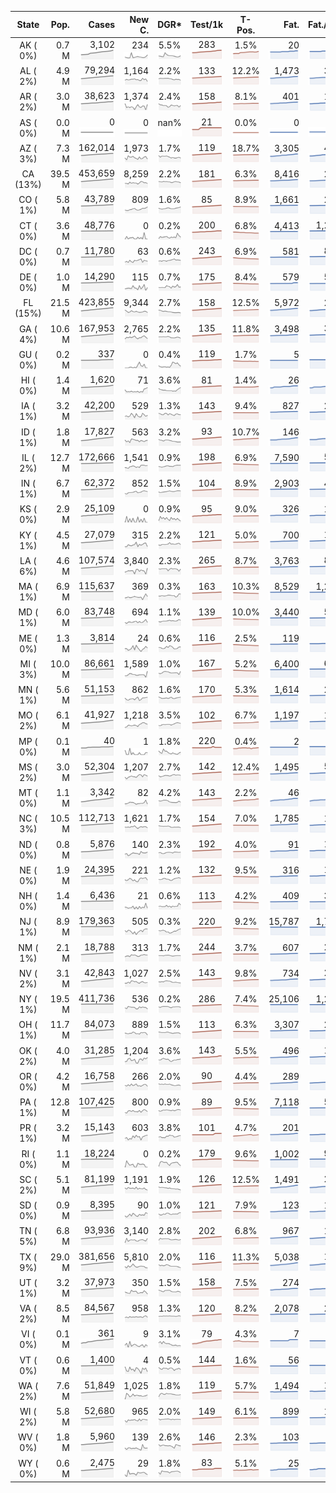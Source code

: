 
<!-- Building Table Time:  2020-07-27T16:47:15.459688 -->


| State | Pop. | Cases | New C. | DGR* | Test/1k | T-Pos. | Fat. | Fat./1M  | CFR* |  GF* | GF-14day | Dbl.Days | CDD |  
| :---: | ---: | ---: | ---: | :---: | :---: | :---: | ---: | ---:  | :---: |  :---: | :---: | :---: | ---: |  
| AK ( 0%)  | 0.7 M  | 3,102 <br><img src="/assets/images/covid/sparklines/AK_img_positive_20200727_1595882835.png"> | 234 <br><img src="/assets/images/covid/sparklines/AK_img_positiveIncrease_20200727_1595882835.png"> | 5.5% <br><img src="/assets/images/covid/sparklines/AK_img_dgr_4_20200727_1595882835.png"> | 283 <br><img src="/assets/images/covid/sparklines/AK_img_total_test_per_1k_20200727_1595882835.png"> | 1.5% <br><img src="/assets/images/covid/sparklines/AK_img_test_positivity_20200727_1595882835.png"> | 20 <br><img src="/assets/images/covid/sparklines/AK_img_death_20200727_1595882836.png"> | 27 <br><img src="/assets/images/covid/sparklines/AK_img_death_20200727_1595882836.png">  | 0.7% <br><img src="/assets/images/covid/sparklines/AK_img_cfr_4_20200727_1595882836.png"> |  1.6 <br><img src="/assets/images/covid/sparklines/AK_img_gfac_4_20200727_1595882836.png"> | 21.4 <br><img src="/assets/images/covid/sparklines/AK_img_gfac_14sum_20200727_1595882836.png"> | 13 <br><img src="/assets/images/covid/sparklines/AK_img_doubling_days_20200727_1595882836.png"> | 0   |  
| AL ( 2%)  | 4.9 M  | 79,294 <br><img src="/assets/images/covid/sparklines/AL_img_positive_20200727_1595882836.png"> | 1,164 <br><img src="/assets/images/covid/sparklines/AL_img_positiveIncrease_20200727_1595882837.png"> | 2.2% <br><img src="/assets/images/covid/sparklines/AL_img_dgr_4_20200727_1595882837.png"> | 133 <br><img src="/assets/images/covid/sparklines/AL_img_total_test_per_1k_20200727_1595882837.png"> | 12.2% <br><img src="/assets/images/covid/sparklines/AL_img_test_positivity_20200727_1595882837.png"> | 1,473 <br><img src="/assets/images/covid/sparklines/AL_img_death_20200727_1595882837.png"> | 300 <br><img src="/assets/images/covid/sparklines/AL_img_death_20200727_1595882837.png">  | 1.9% <br><img src="/assets/images/covid/sparklines/AL_img_cfr_4_20200727_1595882838.png"> |  0.9 <br><img src="/assets/images/covid/sparklines/AL_img_gfac_4_20200727_1595882837.png"> | 14.4 <br><img src="/assets/images/covid/sparklines/AL_img_gfac_14sum_20200727_1595882837.png"> | 31 <br><img src="/assets/images/covid/sparklines/AL_img_doubling_days_20200727_1595882837.png"> | 1   |  
| AR ( 2%)  | 3.0 M  | 38,623 <br><img src="/assets/images/covid/sparklines/AR_img_positive_20200727_1595882838.png"> | 1,374 <br><img src="/assets/images/covid/sparklines/AR_img_positiveIncrease_20200727_1595882838.png"> | 2.4% <br><img src="/assets/images/covid/sparklines/AR_img_dgr_4_20200727_1595882838.png"> | 158 <br><img src="/assets/images/covid/sparklines/AR_img_total_test_per_1k_20200727_1595882838.png"> | 8.1% <br><img src="/assets/images/covid/sparklines/AR_img_test_positivity_20200727_1595882838.png"> | 401 <br><img src="/assets/images/covid/sparklines/AR_img_death_20200727_1595882839.png"> | 133 <br><img src="/assets/images/covid/sparklines/AR_img_death_20200727_1595882839.png">  | 1.1% <br><img src="/assets/images/covid/sparklines/AR_img_cfr_4_20200727_1595882839.png"> |  0.7 <br><img src="/assets/images/covid/sparklines/AR_img_gfac_4_20200727_1595882839.png"> | 11.7 <br><img src="/assets/images/covid/sparklines/AR_img_gfac_14sum_20200727_1595882839.png"> | 29 <br><img src="/assets/images/covid/sparklines/AR_img_doubling_days_20200727_1595882839.png"> | 0   |  
| AS ( 0%)  | 0.0 M  | 0 <br><img src="/assets/images/covid/sparklines/AS_img_positive_20200727_1595882839.png"> | 0 <br><img src="/assets/images/covid/sparklines/AS_img_positiveIncrease_20200727_1595882840.png"> | nan% <br><img src="/assets/images/covid/sparklines/AS_img_dgr_4_20200727_1595882840.png"> | 21 <br><img src="/assets/images/covid/sparklines/AS_img_total_test_per_1k_20200727_1595882840.png"> | 0.0% <br><img src="/assets/images/covid/sparklines/AS_img_test_positivity_20200727_1595882840.png"> | 0 <br><img src="/assets/images/covid/sparklines/AS_img_death_20200727_1595882840.png"> | 0 <br><img src="/assets/images/covid/sparklines/AS_img_death_20200727_1595882840.png">  | 0.0% <br><img src="/assets/images/covid/sparklines/AS_img_cfr_4_20200727_1595882841.png"> |  nan <br><img src="/assets/images/covid/sparklines/AS_img_gfac_4_20200727_1595882840.png"> | nan <br><img src="/assets/images/covid/sparklines/AS_img_gfac_14sum_20200727_1595882840.png"> | nan <br><img src="/assets/images/covid/sparklines/AS_img_doubling_days_20200727_1595882841.png"> | 118   |  
| AZ ( 3%)  | 7.3 M  | 162,014 <br><img src="/assets/images/covid/sparklines/AZ_img_positive_20200727_1595882841.png"> | 1,973 <br><img src="/assets/images/covid/sparklines/AZ_img_positiveIncrease_20200727_1595882841.png"> | 1.7% <br><img src="/assets/images/covid/sparklines/AZ_img_dgr_4_20200727_1595882841.png"> | 119 <br><img src="/assets/images/covid/sparklines/AZ_img_total_test_per_1k_20200727_1595882841.png"> | 18.7% <br><img src="/assets/images/covid/sparklines/AZ_img_test_positivity_20200727_1595882841.png"> | 3,305 <br><img src="/assets/images/covid/sparklines/AZ_img_death_20200727_1595882842.png"> | 454 <br><img src="/assets/images/covid/sparklines/AZ_img_death_20200727_1595882842.png">  | 2.0% <br><img src="/assets/images/covid/sparklines/AZ_img_cfr_4_20200727_1595882842.png"> |  0.9 <br><img src="/assets/images/covid/sparklines/AZ_img_gfac_4_20200727_1595882842.png"> | 15.9 <br><img src="/assets/images/covid/sparklines/AZ_img_gfac_14sum_20200727_1595882842.png"> | 40 <br><img src="/assets/images/covid/sparklines/AZ_img_doubling_days_20200727_1595882842.png"> | 1   |  
| CA (13%)  | 39.5 M  | 453,659 <br><img src="/assets/images/covid/sparklines/CA_img_positive_20200727_1595882842.png"> | 8,259 <br><img src="/assets/images/covid/sparklines/CA_img_positiveIncrease_20200727_1595882842.png"> | 2.2% <br><img src="/assets/images/covid/sparklines/CA_img_dgr_4_20200727_1595882843.png"> | 181 <br><img src="/assets/images/covid/sparklines/CA_img_total_test_per_1k_20200727_1595882843.png"> | 6.3% <br><img src="/assets/images/covid/sparklines/CA_img_test_positivity_20200727_1595882843.png"> | 8,416 <br><img src="/assets/images/covid/sparklines/CA_img_death_20200727_1595882843.png"> | 213 <br><img src="/assets/images/covid/sparklines/CA_img_death_20200727_1595882843.png">  | 1.9% <br><img src="/assets/images/covid/sparklines/CA_img_cfr_4_20200727_1595882844.png"> |  0.9 <br><img src="/assets/images/covid/sparklines/CA_img_gfac_4_20200727_1595882843.png"> | 14.5 <br><img src="/assets/images/covid/sparklines/CA_img_gfac_14sum_20200727_1595882843.png"> | 31 <br><img src="/assets/images/covid/sparklines/CA_img_doubling_days_20200727_1595882843.png"> | 1   |  
| CO ( 1%)  | 5.8 M  | 43,789 <br><img src="/assets/images/covid/sparklines/CO_img_positive_20200727_1595882844.png"> | 809 <br><img src="/assets/images/covid/sparklines/CO_img_positiveIncrease_20200727_1595882844.png"> | 1.6% <br><img src="/assets/images/covid/sparklines/CO_img_dgr_4_20200727_1595882844.png"> | 85 <br><img src="/assets/images/covid/sparklines/CO_img_total_test_per_1k_20200727_1595882844.png"> | 8.9% <br><img src="/assets/images/covid/sparklines/CO_img_test_positivity_20200727_1595882844.png"> | 1,661 <br><img src="/assets/images/covid/sparklines/CO_img_death_20200727_1595882844.png"> | 288 <br><img src="/assets/images/covid/sparklines/CO_img_death_20200727_1595882844.png">  | 3.9% <br><img src="/assets/images/covid/sparklines/CO_img_cfr_4_20200727_1595882845.png"> |  1.1 <br><img src="/assets/images/covid/sparklines/CO_img_gfac_4_20200727_1595882844.png"> | 14.8 <br><img src="/assets/images/covid/sparklines/CO_img_gfac_14sum_20200727_1595882845.png"> | 43 <br><img src="/assets/images/covid/sparklines/CO_img_doubling_days_20200727_1595882845.png"> | 0   |  
| CT ( 0%)  | 3.6 M  | 48,776 <br><img src="/assets/images/covid/sparklines/CT_img_positive_20200727_1595882845.png"> | 0 <br><img src="/assets/images/covid/sparklines/CT_img_positiveIncrease_20200727_1595882845.png"> | 0.2% <br><img src="/assets/images/covid/sparklines/CT_img_dgr_4_20200727_1595882846.png"> | 200 <br><img src="/assets/images/covid/sparklines/CT_img_total_test_per_1k_20200727_1595882846.png"> | 6.8% <br><img src="/assets/images/covid/sparklines/CT_img_test_positivity_20200727_1595882846.png"> | 4,413 <br><img src="/assets/images/covid/sparklines/CT_img_death_20200727_1595882846.png"> | 1,238 <br><img src="/assets/images/covid/sparklines/CT_img_death_20200727_1595882846.png">  | 9.1% <br><img src="/assets/images/covid/sparklines/CT_img_cfr_4_20200727_1595882847.png"> |  15.6 <br><img src="/assets/images/covid/sparklines/CT_img_gfac_4_20200727_1595882846.png"> | 72.0 <br><img src="/assets/images/covid/sparklines/CT_img_gfac_14sum_20200727_1595882846.png"> | 366 <br><img src="/assets/images/covid/sparklines/CT_img_doubling_days_20200727_1595882846.png"> | 2   |  
| DC ( 0%)  | 0.7 M  | 11,780 <br><img src="/assets/images/covid/sparklines/DC_img_positive_20200727_1595882847.png"> | 63 <br><img src="/assets/images/covid/sparklines/DC_img_positiveIncrease_20200727_1595882847.png"> | 0.6% <br><img src="/assets/images/covid/sparklines/DC_img_dgr_4_20200727_1595882847.png"> | 243 <br><img src="/assets/images/covid/sparklines/DC_img_total_test_per_1k_20200727_1595882847.png"> | 6.9% <br><img src="/assets/images/covid/sparklines/DC_img_test_positivity_20200727_1595882847.png"> | 581 <br><img src="/assets/images/covid/sparklines/DC_img_death_20200727_1595882847.png"> | 823 <br><img src="/assets/images/covid/sparklines/DC_img_death_20200727_1595882847.png">  | 5.0% <br><img src="/assets/images/covid/sparklines/DC_img_cfr_4_20200727_1595882848.png"> |  1.0 <br><img src="/assets/images/covid/sparklines/DC_img_gfac_4_20200727_1595882847.png"> | 15.7 <br><img src="/assets/images/covid/sparklines/DC_img_gfac_14sum_20200727_1595882848.png"> | 119 <br><img src="/assets/images/covid/sparklines/DC_img_doubling_days_20200727_1595882848.png"> | 2   |  
| DE ( 0%)  | 1.0 M  | 14,290 <br><img src="/assets/images/covid/sparklines/DE_img_positive_20200727_1595882848.png"> | 115 <br><img src="/assets/images/covid/sparklines/DE_img_positiveIncrease_20200727_1595882848.png"> | 0.7% <br><img src="/assets/images/covid/sparklines/DE_img_dgr_4_20200727_1595882848.png"> | 175 <br><img src="/assets/images/covid/sparklines/DE_img_total_test_per_1k_20200727_1595882848.png"> | 8.4% <br><img src="/assets/images/covid/sparklines/DE_img_test_positivity_20200727_1595882848.png"> | 579 <br><img src="/assets/images/covid/sparklines/DE_img_death_20200727_1595882849.png"> | 595 <br><img src="/assets/images/covid/sparklines/DE_img_death_20200727_1595882849.png">  | 4.0% <br><img src="/assets/images/covid/sparklines/DE_img_cfr_4_20200727_1595882849.png"> |  -1.2 <br><img src="/assets/images/covid/sparklines/DE_img_gfac_4_20200727_1595882849.png"> | 13.7 <br><img src="/assets/images/covid/sparklines/DE_img_gfac_14sum_20200727_1595882849.png"> | 94 <br><img src="/assets/images/covid/sparklines/DE_img_doubling_days_20200727_1595882849.png"> | 0   |  
| FL (15%)  | 21.5 M  | 423,855 <br><img src="/assets/images/covid/sparklines/FL_img_positive_20200727_1595882849.png"> | 9,344 <br><img src="/assets/images/covid/sparklines/FL_img_positiveIncrease_20200727_1595882850.png"> | 2.7% <br><img src="/assets/images/covid/sparklines/FL_img_dgr_4_20200727_1595882850.png"> | 158 <br><img src="/assets/images/covid/sparklines/FL_img_total_test_per_1k_20200727_1595882850.png"> | 12.5% <br><img src="/assets/images/covid/sparklines/FL_img_test_positivity_20200727_1595882850.png"> | 5,972 <br><img src="/assets/images/covid/sparklines/FL_img_death_20200727_1595882850.png"> | 278 <br><img src="/assets/images/covid/sparklines/FL_img_death_20200727_1595882850.png">  | 1.4% <br><img src="/assets/images/covid/sparklines/FL_img_cfr_4_20200727_1595882851.png"> |  0.9 <br><img src="/assets/images/covid/sparklines/FL_img_gfac_4_20200727_1595882850.png"> | 14.2 <br><img src="/assets/images/covid/sparklines/FL_img_gfac_14sum_20200727_1595882850.png"> | 26 <br><img src="/assets/images/covid/sparklines/FL_img_doubling_days_20200727_1595882850.png"> | 2   |  
| GA ( 4%)  | 10.6 M  | 167,953 <br><img src="/assets/images/covid/sparklines/GA_img_positive_20200727_1595882851.png"> | 2,765 <br><img src="/assets/images/covid/sparklines/GA_img_positiveIncrease_20200727_1595882851.png"> | 2.2% <br><img src="/assets/images/covid/sparklines/GA_img_dgr_4_20200727_1595882851.png"> | 135 <br><img src="/assets/images/covid/sparklines/GA_img_total_test_per_1k_20200727_1595882851.png"> | 11.8% <br><img src="/assets/images/covid/sparklines/GA_img_test_positivity_20200727_1595882851.png"> | 3,498 <br><img src="/assets/images/covid/sparklines/GA_img_death_20200727_1595882851.png"> | 329 <br><img src="/assets/images/covid/sparklines/GA_img_death_20200727_1595882851.png">  | 2.1% <br><img src="/assets/images/covid/sparklines/GA_img_cfr_4_20200727_1595882852.png"> |  0.9 <br><img src="/assets/images/covid/sparklines/GA_img_gfac_4_20200727_1595882852.png"> | 14.6 <br><img src="/assets/images/covid/sparklines/GA_img_gfac_14sum_20200727_1595882852.png"> | 31 <br><img src="/assets/images/covid/sparklines/GA_img_doubling_days_20200727_1595882852.png"> | 2   |  
| GU ( 0%)  | 0.2 M  | 337 <br><img src="/assets/images/covid/sparklines/GU_img_positive_20200727_1595882853.png"> | 0 <br><img src="/assets/images/covid/sparklines/GU_img_positiveIncrease_20200727_1595882853.png"> | 0.4% <br><img src="/assets/images/covid/sparklines/GU_img_dgr_4_20200727_1595882853.png"> | 119 <br><img src="/assets/images/covid/sparklines/GU_img_total_test_per_1k_20200727_1595882853.png"> | 1.7% <br><img src="/assets/images/covid/sparklines/GU_img_test_positivity_20200727_1595882853.png"> | 5 <br><img src="/assets/images/covid/sparklines/GU_img_death_20200727_1595882853.png"> | 30 <br><img src="/assets/images/covid/sparklines/GU_img_death_20200727_1595882853.png">  | 1.5% <br><img src="/assets/images/covid/sparklines/GU_img_cfr_4_20200727_1595882854.png"> |  0.9 <br><img src="/assets/images/covid/sparklines/GU_img_gfac_4_20200727_1595882853.png"> | 10.5 <br><img src="/assets/images/covid/sparklines/GU_img_gfac_14sum_20200727_1595882853.png"> | 164 <br><img src="/assets/images/covid/sparklines/GU_img_doubling_days_20200727_1595882854.png"> | 5   |  
| HI ( 0%)  | 1.4 M  | 1,620 <br><img src="/assets/images/covid/sparklines/HI_img_positive_20200727_1595882854.png"> | 71 <br><img src="/assets/images/covid/sparklines/HI_img_positiveIncrease_20200727_1595882854.png"> | 3.6% <br><img src="/assets/images/covid/sparklines/HI_img_dgr_4_20200727_1595882854.png"> | 81 <br><img src="/assets/images/covid/sparklines/HI_img_total_test_per_1k_20200727_1595882854.png"> | 1.4% <br><img src="/assets/images/covid/sparklines/HI_img_test_positivity_20200727_1595882854.png"> | 26 <br><img src="/assets/images/covid/sparklines/HI_img_death_20200727_1595882855.png"> | 18 <br><img src="/assets/images/covid/sparklines/HI_img_death_20200727_1595882855.png">  | 1.7% <br><img src="/assets/images/covid/sparklines/HI_img_cfr_4_20200727_1595882855.png"> |  1.4 <br><img src="/assets/images/covid/sparklines/HI_img_gfac_4_20200727_1595882855.png"> | 16.7 <br><img src="/assets/images/covid/sparklines/HI_img_gfac_14sum_20200727_1595882855.png"> | 19 <br><img src="/assets/images/covid/sparklines/HI_img_doubling_days_20200727_1595882855.png"> | 0   |  
| IA ( 1%)  | 3.2 M  | 42,200 <br><img src="/assets/images/covid/sparklines/IA_img_positive_20200727_1595882855.png"> | 529 <br><img src="/assets/images/covid/sparklines/IA_img_positiveIncrease_20200727_1595882855.png"> | 1.3% <br><img src="/assets/images/covid/sparklines/IA_img_dgr_4_20200727_1595882856.png"> | 143 <br><img src="/assets/images/covid/sparklines/IA_img_total_test_per_1k_20200727_1595882856.png"> | 9.4% <br><img src="/assets/images/covid/sparklines/IA_img_test_positivity_20200727_1595882856.png"> | 827 <br><img src="/assets/images/covid/sparklines/IA_img_death_20200727_1595882856.png"> | 262 <br><img src="/assets/images/covid/sparklines/IA_img_death_20200727_1595882856.png">  | 2.0% <br><img src="/assets/images/covid/sparklines/IA_img_cfr_4_20200727_1595882857.png"> |  1.2 <br><img src="/assets/images/covid/sparklines/IA_img_gfac_4_20200727_1595882856.png"> | 17.7 <br><img src="/assets/images/covid/sparklines/IA_img_gfac_14sum_20200727_1595882856.png"> | 54 <br><img src="/assets/images/covid/sparklines/IA_img_doubling_days_20200727_1595882856.png"> | 0   |  
| ID ( 1%)  | 1.8 M  | 17,827 <br><img src="/assets/images/covid/sparklines/ID_img_positive_20200727_1595882857.png"> | 563 <br><img src="/assets/images/covid/sparklines/ID_img_positiveIncrease_20200727_1595882857.png"> | 3.2% <br><img src="/assets/images/covid/sparklines/ID_img_dgr_4_20200727_1595882857.png"> | 93 <br><img src="/assets/images/covid/sparklines/ID_img_total_test_per_1k_20200727_1595882857.png"> | 10.7% <br><img src="/assets/images/covid/sparklines/ID_img_test_positivity_20200727_1595882857.png"> | 146 <br><img src="/assets/images/covid/sparklines/ID_img_death_20200727_1595882857.png"> | 82 <br><img src="/assets/images/covid/sparklines/ID_img_death_20200727_1595882857.png">  | 0.8% <br><img src="/assets/images/covid/sparklines/ID_img_cfr_4_20200727_1595882858.png"> |  1.1 <br><img src="/assets/images/covid/sparklines/ID_img_gfac_4_20200727_1595882857.png"> | 14.9 <br><img src="/assets/images/covid/sparklines/ID_img_gfac_14sum_20200727_1595882858.png"> | 22 <br><img src="/assets/images/covid/sparklines/ID_img_doubling_days_20200727_1595882858.png"> | 0   |  
| IL ( 2%)  | 12.7 M  | 172,666 <br><img src="/assets/images/covid/sparklines/IL_img_positive_20200727_1595882858.png"> | 1,541 <br><img src="/assets/images/covid/sparklines/IL_img_positiveIncrease_20200727_1595882858.png"> | 0.9% <br><img src="/assets/images/covid/sparklines/IL_img_dgr_4_20200727_1595882858.png"> | 198 <br><img src="/assets/images/covid/sparklines/IL_img_total_test_per_1k_20200727_1595882858.png"> | 6.9% <br><img src="/assets/images/covid/sparklines/IL_img_test_positivity_20200727_1595882858.png"> | 7,590 <br><img src="/assets/images/covid/sparklines/IL_img_death_20200727_1595882859.png"> | 599 <br><img src="/assets/images/covid/sparklines/IL_img_death_20200727_1595882859.png">  | 4.4% <br><img src="/assets/images/covid/sparklines/IL_img_cfr_4_20200727_1595882859.png"> |  1.0 <br><img src="/assets/images/covid/sparklines/IL_img_gfac_4_20200727_1595882859.png"> | 14.8 <br><img src="/assets/images/covid/sparklines/IL_img_gfac_14sum_20200727_1595882859.png"> | 78 <br><img src="/assets/images/covid/sparklines/IL_img_doubling_days_20200727_1595882859.png"> | 0   |  
| IN ( 1%)  | 6.7 M  | 62,372 <br><img src="/assets/images/covid/sparklines/IN_img_positive_20200727_1595882859.png"> | 852 <br><img src="/assets/images/covid/sparklines/IN_img_positiveIncrease_20200727_1595882859.png"> | 1.5% <br><img src="/assets/images/covid/sparklines/IN_img_dgr_4_20200727_1595882860.png"> | 104 <br><img src="/assets/images/covid/sparklines/IN_img_total_test_per_1k_20200727_1595882860.png"> | 8.9% <br><img src="/assets/images/covid/sparklines/IN_img_test_positivity_20200727_1595882860.png"> | 2,903 <br><img src="/assets/images/covid/sparklines/IN_img_death_20200727_1595882860.png"> | 431 <br><img src="/assets/images/covid/sparklines/IN_img_death_20200727_1595882860.png">  | 4.7% <br><img src="/assets/images/covid/sparklines/IN_img_cfr_4_20200727_1595882861.png"> |  1.0 <br><img src="/assets/images/covid/sparklines/IN_img_gfac_4_20200727_1595882860.png"> | 14.7 <br><img src="/assets/images/covid/sparklines/IN_img_gfac_14sum_20200727_1595882860.png"> | 47 <br><img src="/assets/images/covid/sparklines/IN_img_doubling_days_20200727_1595882860.png"> | 2   |  
| KS ( 0%)  | 2.9 M  | 25,109 <br><img src="/assets/images/covid/sparklines/KS_img_positive_20200727_1595882861.png"> | 0 <br><img src="/assets/images/covid/sparklines/KS_img_positiveIncrease_20200727_1595882861.png"> | 0.9% <br><img src="/assets/images/covid/sparklines/KS_img_dgr_4_20200727_1595882861.png"> | 95 <br><img src="/assets/images/covid/sparklines/KS_img_total_test_per_1k_20200727_1595882861.png"> | 9.0% <br><img src="/assets/images/covid/sparklines/KS_img_test_positivity_20200727_1595882861.png"> | 326 <br><img src="/assets/images/covid/sparklines/KS_img_death_20200727_1595882862.png"> | 112 <br><img src="/assets/images/covid/sparklines/KS_img_death_20200727_1595882862.png">  | 1.3% <br><img src="/assets/images/covid/sparklines/KS_img_cfr_4_20200727_1595882862.png"> |  0.0 <br><img src="/assets/images/covid/sparklines/KS_img_gfac_4_20200727_1595882862.png"> | 0.0 <br><img src="/assets/images/covid/sparklines/KS_img_gfac_14sum_20200727_1595882862.png"> | 75 <br><img src="/assets/images/covid/sparklines/KS_img_doubling_days_20200727_1595882862.png"> | 2   |  
| KY ( 1%)  | 4.5 M  | 27,079 <br><img src="/assets/images/covid/sparklines/KY_img_positive_20200727_1595882862.png"> | 315 <br><img src="/assets/images/covid/sparklines/KY_img_positiveIncrease_20200727_1595882862.png"> | 2.2% <br><img src="/assets/images/covid/sparklines/KY_img_dgr_4_20200727_1595882863.png"> | 121 <br><img src="/assets/images/covid/sparklines/KY_img_total_test_per_1k_20200727_1595882863.png"> | 5.0% <br><img src="/assets/images/covid/sparklines/KY_img_test_positivity_20200727_1595882863.png"> | 700 <br><img src="/assets/images/covid/sparklines/KY_img_death_20200727_1595882863.png"> | 157 <br><img src="/assets/images/covid/sparklines/KY_img_death_20200727_1595882863.png">  | 2.6% <br><img src="/assets/images/covid/sparklines/KY_img_cfr_4_20200727_1595882864.png"> |  0.9 <br><img src="/assets/images/covid/sparklines/KY_img_gfac_4_20200727_1595882863.png"> | 16.5 <br><img src="/assets/images/covid/sparklines/KY_img_gfac_14sum_20200727_1595882863.png"> | 31 <br><img src="/assets/images/covid/sparklines/KY_img_doubling_days_20200727_1595882863.png"> | 1   |  
| LA ( 6%)  | 4.6 M  | 107,574 <br><img src="/assets/images/covid/sparklines/LA_img_positive_20200727_1595882864.png"> | 3,840 <br><img src="/assets/images/covid/sparklines/LA_img_positiveIncrease_20200727_1595882864.png"> | 2.3% <br><img src="/assets/images/covid/sparklines/LA_img_dgr_4_20200727_1595882864.png"> | 265 <br><img src="/assets/images/covid/sparklines/LA_img_total_test_per_1k_20200727_1595882864.png"> | 8.7% <br><img src="/assets/images/covid/sparklines/LA_img_test_positivity_20200727_1595882864.png"> | 3,763 <br><img src="/assets/images/covid/sparklines/LA_img_death_20200727_1595882864.png"> | 809 <br><img src="/assets/images/covid/sparklines/LA_img_death_20200727_1595882864.png">  | 3.6% <br><img src="/assets/images/covid/sparklines/LA_img_cfr_4_20200727_1595882865.png"> |  0.6 <br><img src="/assets/images/covid/sparklines/LA_img_gfac_4_20200727_1595882864.png"> | 12.3 <br><img src="/assets/images/covid/sparklines/LA_img_gfac_14sum_20200727_1595882865.png"> | 30 <br><img src="/assets/images/covid/sparklines/LA_img_doubling_days_20200727_1595882865.png"> | 0   |  
| MA ( 1%)  | 6.9 M  | 115,637 <br><img src="/assets/images/covid/sparklines/MA_img_positive_20200727_1595882865.png"> | 369 <br><img src="/assets/images/covid/sparklines/MA_img_positiveIncrease_20200727_1595882865.png"> | 0.3% <br><img src="/assets/images/covid/sparklines/MA_img_dgr_4_20200727_1595882865.png"> | 163 <br><img src="/assets/images/covid/sparklines/MA_img_total_test_per_1k_20200727_1595882865.png"> | 10.3% <br><img src="/assets/images/covid/sparklines/MA_img_test_positivity_20200727_1595882866.png"> | 8,529 <br><img src="/assets/images/covid/sparklines/MA_img_death_20200727_1595882866.png"> | 1,237 <br><img src="/assets/images/covid/sparklines/MA_img_death_20200727_1595882866.png">  | 7.4% <br><img src="/assets/images/covid/sparklines/MA_img_cfr_4_20200727_1595882866.png"> |  1.0 <br><img src="/assets/images/covid/sparklines/MA_img_gfac_4_20200727_1595882866.png"> | 13.9 <br><img src="/assets/images/covid/sparklines/MA_img_gfac_14sum_20200727_1595882866.png"> | 210 <br><img src="/assets/images/covid/sparklines/MA_img_doubling_days_20200727_1595882866.png"> | 1   |  
| MD ( 1%)  | 6.0 M  | 83,748 <br><img src="/assets/images/covid/sparklines/MD_img_positive_20200727_1595882866.png"> | 694 <br><img src="/assets/images/covid/sparklines/MD_img_positiveIncrease_20200727_1595882867.png"> | 1.1% <br><img src="/assets/images/covid/sparklines/MD_img_dgr_4_20200727_1595882867.png"> | 139 <br><img src="/assets/images/covid/sparklines/MD_img_total_test_per_1k_20200727_1595882867.png"> | 10.0% <br><img src="/assets/images/covid/sparklines/MD_img_test_positivity_20200727_1595882867.png"> | 3,440 <br><img src="/assets/images/covid/sparklines/MD_img_death_20200727_1595882867.png"> | 569 <br><img src="/assets/images/covid/sparklines/MD_img_death_20200727_1595882867.png">  | 4.2% <br><img src="/assets/images/covid/sparklines/MD_img_cfr_4_20200727_1595882868.png"> |  1.0 <br><img src="/assets/images/covid/sparklines/MD_img_gfac_4_20200727_1595882867.png"> | 15.2 <br><img src="/assets/images/covid/sparklines/MD_img_gfac_14sum_20200727_1595882867.png"> | 65 <br><img src="/assets/images/covid/sparklines/MD_img_doubling_days_20200727_1595882867.png"> | 1   |  
| ME ( 0%)  | 1.3 M  | 3,814 <br><img src="/assets/images/covid/sparklines/ME_img_positive_20200727_1595882868.png"> | 24 <br><img src="/assets/images/covid/sparklines/ME_img_positiveIncrease_20200727_1595882868.png"> | 0.6% <br><img src="/assets/images/covid/sparklines/ME_img_dgr_4_20200727_1595882868.png"> | 116 <br><img src="/assets/images/covid/sparklines/ME_img_total_test_per_1k_20200727_1595882868.png"> | 2.5% <br><img src="/assets/images/covid/sparklines/ME_img_test_positivity_20200727_1595882868.png"> | 119 <br><img src="/assets/images/covid/sparklines/ME_img_death_20200727_1595882868.png"> | 89 <br><img src="/assets/images/covid/sparklines/ME_img_death_20200727_1595882868.png">  | 3.1% <br><img src="/assets/images/covid/sparklines/ME_img_cfr_4_20200727_1595882869.png"> |  1.1 <br><img src="/assets/images/covid/sparklines/ME_img_gfac_4_20200727_1595882869.png"> | 16.7 <br><img src="/assets/images/covid/sparklines/ME_img_gfac_14sum_20200727_1595882869.png"> | 112 <br><img src="/assets/images/covid/sparklines/ME_img_doubling_days_20200727_1595882869.png"> | 1   |  
| MI ( 3%)  | 10.0 M  | 86,661 <br><img src="/assets/images/covid/sparklines/MI_img_positive_20200727_1595882869.png"> | 1,589 <br><img src="/assets/images/covid/sparklines/MI_img_positiveIncrease_20200727_1595882869.png"> | 1.0% <br><img src="/assets/images/covid/sparklines/MI_img_dgr_4_20200727_1595882870.png"> | 167 <br><img src="/assets/images/covid/sparklines/MI_img_total_test_per_1k_20200727_1595882870.png"> | 5.2% <br><img src="/assets/images/covid/sparklines/MI_img_test_positivity_20200727_1595882870.png"> | 6,400 <br><img src="/assets/images/covid/sparklines/MI_img_death_20200727_1595882870.png"> | 641 <br><img src="/assets/images/covid/sparklines/MI_img_death_20200727_1595882870.png">  | 7.5% <br><img src="/assets/images/covid/sparklines/MI_img_cfr_4_20200727_1595882871.png"> |  0.6 <br><img src="/assets/images/covid/sparklines/MI_img_gfac_4_20200727_1595882870.png"> | 13.9 <br><img src="/assets/images/covid/sparklines/MI_img_gfac_14sum_20200727_1595882870.png"> | 67 <br><img src="/assets/images/covid/sparklines/MI_img_doubling_days_20200727_1595882870.png"> | 0   |  
| MN ( 1%)  | 5.6 M  | 51,153 <br><img src="/assets/images/covid/sparklines/MN_img_positive_20200727_1595882871.png"> | 862 <br><img src="/assets/images/covid/sparklines/MN_img_positiveIncrease_20200727_1595882871.png"> | 1.6% <br><img src="/assets/images/covid/sparklines/MN_img_dgr_4_20200727_1595882871.png"> | 170 <br><img src="/assets/images/covid/sparklines/MN_img_total_test_per_1k_20200727_1595882871.png"> | 5.3% <br><img src="/assets/images/covid/sparklines/MN_img_test_positivity_20200727_1595882871.png"> | 1,614 <br><img src="/assets/images/covid/sparklines/MN_img_death_20200727_1595882871.png"> | 286 <br><img src="/assets/images/covid/sparklines/MN_img_death_20200727_1595882871.png">  | 3.2% <br><img src="/assets/images/covid/sparklines/MN_img_cfr_4_20200727_1595882872.png"> |  1.1 <br><img src="/assets/images/covid/sparklines/MN_img_gfac_4_20200727_1595882871.png"> | 15.0 <br><img src="/assets/images/covid/sparklines/MN_img_gfac_14sum_20200727_1595882872.png"> | 44 <br><img src="/assets/images/covid/sparklines/MN_img_doubling_days_20200727_1595882872.png"> | 0   |  
| MO ( 2%)  | 6.1 M  | 41,927 <br><img src="/assets/images/covid/sparklines/MO_img_positive_20200727_1595882872.png"> | 1,218 <br><img src="/assets/images/covid/sparklines/MO_img_positiveIncrease_20200727_1595882872.png"> | 3.5% <br><img src="/assets/images/covid/sparklines/MO_img_dgr_4_20200727_1595882872.png"> | 102 <br><img src="/assets/images/covid/sparklines/MO_img_total_test_per_1k_20200727_1595882872.png"> | 6.7% <br><img src="/assets/images/covid/sparklines/MO_img_test_positivity_20200727_1595882873.png"> | 1,197 <br><img src="/assets/images/covid/sparklines/MO_img_death_20200727_1595882873.png"> | 195 <br><img src="/assets/images/covid/sparklines/MO_img_death_20200727_1595882873.png">  | 3.0% <br><img src="/assets/images/covid/sparklines/MO_img_cfr_4_20200727_1595882874.png"> |  1.0 <br><img src="/assets/images/covid/sparklines/MO_img_gfac_4_20200727_1595882873.png"> | 15.9 <br><img src="/assets/images/covid/sparklines/MO_img_gfac_14sum_20200727_1595882873.png"> | 20 <br><img src="/assets/images/covid/sparklines/MO_img_doubling_days_20200727_1595882874.png"> | 2   |  
| MP ( 0%)  | 0.1 M  | 40 <br><img src="/assets/images/covid/sparklines/MP_img_positive_20200727_1595882874.png"> | 1 <br><img src="/assets/images/covid/sparklines/MP_img_positiveIncrease_20200727_1595882874.png"> | 1.8% <br><img src="/assets/images/covid/sparklines/MP_img_dgr_4_20200727_1595882874.png"> | 220 <br><img src="/assets/images/covid/sparklines/MP_img_total_test_per_1k_20200727_1595882874.png"> | 0.4% <br><img src="/assets/images/covid/sparklines/MP_img_test_positivity_20200727_1595882874.png"> | 2 <br><img src="/assets/images/covid/sparklines/MP_img_death_20200727_1595882875.png"> | 39 <br><img src="/assets/images/covid/sparklines/MP_img_death_20200727_1595882875.png">  | 5.1% <br><img src="/assets/images/covid/sparklines/MP_img_cfr_4_20200727_1595882875.png"> |  0.9 <br><img src="/assets/images/covid/sparklines/MP_img_gfac_4_20200727_1595882875.png"> | 0.9 <br><img src="/assets/images/covid/sparklines/MP_img_gfac_14sum_20200727_1595882875.png"> | 39 <br><img src="/assets/images/covid/sparklines/MP_img_doubling_days_20200727_1595882875.png"> | 118   |  
| MS ( 2%)  | 3.0 M  | 52,304 <br><img src="/assets/images/covid/sparklines/MS_img_positive_20200727_1595882875.png"> | 1,207 <br><img src="/assets/images/covid/sparklines/MS_img_positiveIncrease_20200727_1595882875.png"> | 2.7% <br><img src="/assets/images/covid/sparklines/MS_img_dgr_4_20200727_1595882876.png"> | 142 <br><img src="/assets/images/covid/sparklines/MS_img_total_test_per_1k_20200727_1595882876.png"> | 12.4% <br><img src="/assets/images/covid/sparklines/MS_img_test_positivity_20200727_1595882876.png"> | 1,495 <br><img src="/assets/images/covid/sparklines/MS_img_death_20200727_1595882876.png"> | 502 <br><img src="/assets/images/covid/sparklines/MS_img_death_20200727_1595882876.png">  | 2.9% <br><img src="/assets/images/covid/sparklines/MS_img_cfr_4_20200727_1595882877.png"> |  1.0 <br><img src="/assets/images/covid/sparklines/MS_img_gfac_4_20200727_1595882876.png"> | 15.6 <br><img src="/assets/images/covid/sparklines/MS_img_gfac_14sum_20200727_1595882876.png"> | 26 <br><img src="/assets/images/covid/sparklines/MS_img_doubling_days_20200727_1595882876.png"> | 2   |  
| MT ( 0%)  | 1.1 M  | 3,342 <br><img src="/assets/images/covid/sparklines/MT_img_positive_20200727_1595882877.png"> | 82 <br><img src="/assets/images/covid/sparklines/MT_img_positiveIncrease_20200727_1595882877.png"> | 4.2% <br><img src="/assets/images/covid/sparklines/MT_img_dgr_4_20200727_1595882877.png"> | 143 <br><img src="/assets/images/covid/sparklines/MT_img_total_test_per_1k_20200727_1595882877.png"> | 2.2% <br><img src="/assets/images/covid/sparklines/MT_img_test_positivity_20200727_1595882877.png"> | 46 <br><img src="/assets/images/covid/sparklines/MT_img_death_20200727_1595882877.png"> | 43 <br><img src="/assets/images/covid/sparklines/MT_img_death_20200727_1595882877.png">  | 1.4% <br><img src="/assets/images/covid/sparklines/MT_img_cfr_4_20200727_1595882878.png"> |  1.0 <br><img src="/assets/images/covid/sparklines/MT_img_gfac_4_20200727_1595882877.png"> | 15.0 <br><img src="/assets/images/covid/sparklines/MT_img_gfac_14sum_20200727_1595882878.png"> | 17 <br><img src="/assets/images/covid/sparklines/MT_img_doubling_days_20200727_1595882878.png"> | 1   |  
| NC ( 3%)  | 10.5 M  | 112,713 <br><img src="/assets/images/covid/sparklines/NC_img_positive_20200727_1595882878.png"> | 1,621 <br><img src="/assets/images/covid/sparklines/NC_img_positiveIncrease_20200727_1595882878.png"> | 1.7% <br><img src="/assets/images/covid/sparklines/NC_img_dgr_4_20200727_1595882878.png"> | 154 <br><img src="/assets/images/covid/sparklines/NC_img_total_test_per_1k_20200727_1595882878.png"> | 7.0% <br><img src="/assets/images/covid/sparklines/NC_img_test_positivity_20200727_1595882879.png"> | 1,785 <br><img src="/assets/images/covid/sparklines/NC_img_death_20200727_1595882879.png"> | 170 <br><img src="/assets/images/covid/sparklines/NC_img_death_20200727_1595882879.png">  | 1.6% <br><img src="/assets/images/covid/sparklines/NC_img_cfr_4_20200727_1595882879.png"> |  0.9 <br><img src="/assets/images/covid/sparklines/NC_img_gfac_4_20200727_1595882879.png"> | 14.2 <br><img src="/assets/images/covid/sparklines/NC_img_gfac_14sum_20200727_1595882879.png"> | 40 <br><img src="/assets/images/covid/sparklines/NC_img_doubling_days_20200727_1595882879.png"> | 2   |  
| ND ( 0%)  | 0.8 M  | 5,876 <br><img src="/assets/images/covid/sparklines/ND_img_positive_20200727_1595882879.png"> | 140 <br><img src="/assets/images/covid/sparklines/ND_img_positiveIncrease_20200727_1595882880.png"> | 2.3% <br><img src="/assets/images/covid/sparklines/ND_img_dgr_4_20200727_1595882880.png"> | 192 <br><img src="/assets/images/covid/sparklines/ND_img_total_test_per_1k_20200727_1595882880.png"> | 4.0% <br><img src="/assets/images/covid/sparklines/ND_img_test_positivity_20200727_1595882880.png"> | 91 <br><img src="/assets/images/covid/sparklines/ND_img_death_20200727_1595882880.png"> | 119 <br><img src="/assets/images/covid/sparklines/ND_img_death_20200727_1595882880.png">  | 1.6% <br><img src="/assets/images/covid/sparklines/ND_img_cfr_4_20200727_1595882881.png"> |  1.1 <br><img src="/assets/images/covid/sparklines/ND_img_gfac_4_20200727_1595882880.png"> | 15.2 <br><img src="/assets/images/covid/sparklines/ND_img_gfac_14sum_20200727_1595882880.png"> | 30 <br><img src="/assets/images/covid/sparklines/ND_img_doubling_days_20200727_1595882880.png"> | 0   |  
| NE ( 0%)  | 1.9 M  | 24,395 <br><img src="/assets/images/covid/sparklines/NE_img_positive_20200727_1595882881.png"> | 221 <br><img src="/assets/images/covid/sparklines/NE_img_positiveIncrease_20200727_1595882881.png"> | 1.2% <br><img src="/assets/images/covid/sparklines/NE_img_dgr_4_20200727_1595882881.png"> | 132 <br><img src="/assets/images/covid/sparklines/NE_img_total_test_per_1k_20200727_1595882881.png"> | 9.5% <br><img src="/assets/images/covid/sparklines/NE_img_test_positivity_20200727_1595882881.png"> | 316 <br><img src="/assets/images/covid/sparklines/NE_img_death_20200727_1595882881.png"> | 163 <br><img src="/assets/images/covid/sparklines/NE_img_death_20200727_1595882881.png">  | 1.3% <br><img src="/assets/images/covid/sparklines/NE_img_cfr_4_20200727_1595882882.png"> |  0.9 <br><img src="/assets/images/covid/sparklines/NE_img_gfac_4_20200727_1595882881.png"> | 15.7 <br><img src="/assets/images/covid/sparklines/NE_img_gfac_14sum_20200727_1595882882.png"> | 59 <br><img src="/assets/images/covid/sparklines/NE_img_doubling_days_20200727_1595882882.png"> | 1   |  
| NH ( 0%)  | 1.4 M  | 6,436 <br><img src="/assets/images/covid/sparklines/NH_img_positive_20200727_1595882882.png"> | 21 <br><img src="/assets/images/covid/sparklines/NH_img_positiveIncrease_20200727_1595882882.png"> | 0.6% <br><img src="/assets/images/covid/sparklines/NH_img_dgr_4_20200727_1595882882.png"> | 113 <br><img src="/assets/images/covid/sparklines/NH_img_total_test_per_1k_20200727_1595882882.png"> | 4.2% <br><img src="/assets/images/covid/sparklines/NH_img_test_positivity_20200727_1595882883.png"> | 409 <br><img src="/assets/images/covid/sparklines/NH_img_death_20200727_1595882883.png"> | 301 <br><img src="/assets/images/covid/sparklines/NH_img_death_20200727_1595882883.png">  | 6.4% <br><img src="/assets/images/covid/sparklines/NH_img_cfr_4_20200727_1595882883.png"> |  1.5 <br><img src="/assets/images/covid/sparklines/NH_img_gfac_4_20200727_1595882883.png"> | 15.6 <br><img src="/assets/images/covid/sparklines/NH_img_gfac_14sum_20200727_1595882883.png"> | 108 <br><img src="/assets/images/covid/sparklines/NH_img_doubling_days_20200727_1595882883.png"> | 1   |  
| NJ ( 1%)  | 8.9 M  | 179,363 <br><img src="/assets/images/covid/sparklines/NJ_img_positive_20200727_1595882884.png"> | 505 <br><img src="/assets/images/covid/sparklines/NJ_img_positiveIncrease_20200727_1595882884.png"> | 0.3% <br><img src="/assets/images/covid/sparklines/NJ_img_dgr_4_20200727_1595882884.png"> | 220 <br><img src="/assets/images/covid/sparklines/NJ_img_total_test_per_1k_20200727_1595882884.png"> | 9.2% <br><img src="/assets/images/covid/sparklines/NJ_img_test_positivity_20200727_1595882884.png"> | 15,787 <br><img src="/assets/images/covid/sparklines/NJ_img_death_20200727_1595882884.png"> | 1,777 <br><img src="/assets/images/covid/sparklines/NJ_img_death_20200727_1595882884.png">  | 8.8% <br><img src="/assets/images/covid/sparklines/NJ_img_cfr_4_20200727_1595882885.png"> |  1.0 <br><img src="/assets/images/covid/sparklines/NJ_img_gfac_4_20200727_1595882884.png"> | 11.2 <br><img src="/assets/images/covid/sparklines/NJ_img_gfac_14sum_20200727_1595882884.png"> | 276 <br><img src="/assets/images/covid/sparklines/NJ_img_doubling_days_20200727_1595882885.png"> | 1   |  
| NM ( 1%)  | 2.1 M  | 18,788 <br><img src="/assets/images/covid/sparklines/NM_img_positive_20200727_1595882885.png"> | 313 <br><img src="/assets/images/covid/sparklines/NM_img_positiveIncrease_20200727_1595882885.png"> | 1.7% <br><img src="/assets/images/covid/sparklines/NM_img_dgr_4_20200727_1595882885.png"> | 244 <br><img src="/assets/images/covid/sparklines/NM_img_total_test_per_1k_20200727_1595882885.png"> | 3.7% <br><img src="/assets/images/covid/sparklines/NM_img_test_positivity_20200727_1595882885.png"> | 607 <br><img src="/assets/images/covid/sparklines/NM_img_death_20200727_1595882886.png"> | 289 <br><img src="/assets/images/covid/sparklines/NM_img_death_20200727_1595882886.png">  | 3.3% <br><img src="/assets/images/covid/sparklines/NM_img_cfr_4_20200727_1595882886.png"> |  1.0 <br><img src="/assets/images/covid/sparklines/NM_img_gfac_4_20200727_1595882886.png"> | 14.4 <br><img src="/assets/images/covid/sparklines/NM_img_gfac_14sum_20200727_1595882886.png"> | 40 <br><img src="/assets/images/covid/sparklines/NM_img_doubling_days_20200727_1595882886.png"> | 0   |  
| NV ( 2%)  | 3.1 M  | 42,843 <br><img src="/assets/images/covid/sparklines/NV_img_positive_20200727_1595882886.png"> | 1,027 <br><img src="/assets/images/covid/sparklines/NV_img_positiveIncrease_20200727_1595882886.png"> | 2.5% <br><img src="/assets/images/covid/sparklines/NV_img_dgr_4_20200727_1595882887.png"> | 143 <br><img src="/assets/images/covid/sparklines/NV_img_total_test_per_1k_20200727_1595882887.png"> | 9.8% <br><img src="/assets/images/covid/sparklines/NV_img_test_positivity_20200727_1595882887.png"> | 734 <br><img src="/assets/images/covid/sparklines/NV_img_death_20200727_1595882887.png"> | 238 <br><img src="/assets/images/covid/sparklines/NV_img_death_20200727_1595882887.png">  | 1.7% <br><img src="/assets/images/covid/sparklines/NV_img_cfr_4_20200727_1595882888.png"> |  1.0 <br><img src="/assets/images/covid/sparklines/NV_img_gfac_4_20200727_1595882888.png"> | 14.7 <br><img src="/assets/images/covid/sparklines/NV_img_gfac_14sum_20200727_1595882888.png"> | 27 <br><img src="/assets/images/covid/sparklines/NV_img_doubling_days_20200727_1595882888.png"> | 0   |  
| NY ( 1%)  | 19.5 M  | 411,736 <br><img src="/assets/images/covid/sparklines/NY_img_positive_20200727_1595882888.png"> | 536 <br><img src="/assets/images/covid/sparklines/NY_img_positiveIncrease_20200727_1595882888.png"> | 0.2% <br><img src="/assets/images/covid/sparklines/NY_img_dgr_4_20200727_1595882889.png"> | 286 <br><img src="/assets/images/covid/sparklines/NY_img_total_test_per_1k_20200727_1595882889.png"> | 7.4% <br><img src="/assets/images/covid/sparklines/NY_img_test_positivity_20200727_1595882889.png"> | 25,106 <br><img src="/assets/images/covid/sparklines/NY_img_death_20200727_1595882889.png"> | 1,291 <br><img src="/assets/images/covid/sparklines/NY_img_death_20200727_1595882889.png">  | 6.1% <br><img src="/assets/images/covid/sparklines/NY_img_cfr_4_20200727_1595882890.png"> |  0.9 <br><img src="/assets/images/covid/sparklines/NY_img_gfac_4_20200727_1595882889.png"> | 14.4 <br><img src="/assets/images/covid/sparklines/NY_img_gfac_14sum_20200727_1595882889.png"> | 428 <br><img src="/assets/images/covid/sparklines/NY_img_doubling_days_20200727_1595882889.png"> | 3   |  
| OH ( 1%)  | 11.7 M  | 84,073 <br><img src="/assets/images/covid/sparklines/OH_img_positive_20200727_1595882890.png"> | 889 <br><img src="/assets/images/covid/sparklines/OH_img_positiveIncrease_20200727_1595882890.png"> | 1.5% <br><img src="/assets/images/covid/sparklines/OH_img_dgr_4_20200727_1595882890.png"> | 113 <br><img src="/assets/images/covid/sparklines/OH_img_total_test_per_1k_20200727_1595882890.png"> | 6.3% <br><img src="/assets/images/covid/sparklines/OH_img_test_positivity_20200727_1595882890.png"> | 3,307 <br><img src="/assets/images/covid/sparklines/OH_img_death_20200727_1595882890.png"> | 283 <br><img src="/assets/images/covid/sparklines/OH_img_death_20200727_1595882890.png">  | 4.0% <br><img src="/assets/images/covid/sparklines/OH_img_cfr_4_20200727_1595882891.png"> |  0.9 <br><img src="/assets/images/covid/sparklines/OH_img_gfac_4_20200727_1595882890.png"> | 14.2 <br><img src="/assets/images/covid/sparklines/OH_img_gfac_14sum_20200727_1595882891.png"> | 46 <br><img src="/assets/images/covid/sparklines/OH_img_doubling_days_20200727_1595882891.png"> | 2   |  
| OK ( 2%)  | 4.0 M  | 31,285 <br><img src="/assets/images/covid/sparklines/OK_img_positive_20200727_1595882891.png"> | 1,204 <br><img src="/assets/images/covid/sparklines/OK_img_positiveIncrease_20200727_1595882891.png"> | 3.6% <br><img src="/assets/images/covid/sparklines/OK_img_dgr_4_20200727_1595882891.png"> | 143 <br><img src="/assets/images/covid/sparklines/OK_img_total_test_per_1k_20200727_1595882892.png"> | 5.5% <br><img src="/assets/images/covid/sparklines/OK_img_test_positivity_20200727_1595882892.png"> | 496 <br><img src="/assets/images/covid/sparklines/OK_img_death_20200727_1595882892.png"> | 125 <br><img src="/assets/images/covid/sparklines/OK_img_death_20200727_1595882892.png">  | 1.6% <br><img src="/assets/images/covid/sparklines/OK_img_cfr_4_20200727_1595882893.png"> |  1.3 <br><img src="/assets/images/covid/sparklines/OK_img_gfac_4_20200727_1595882892.png"> | 18.6 <br><img src="/assets/images/covid/sparklines/OK_img_gfac_14sum_20200727_1595882892.png"> | 19 <br><img src="/assets/images/covid/sparklines/OK_img_doubling_days_20200727_1595882892.png"> | 0   |  
| OR ( 0%)  | 4.2 M  | 16,758 <br><img src="/assets/images/covid/sparklines/OR_img_positive_20200727_1595882893.png"> | 266 <br><img src="/assets/images/covid/sparklines/OR_img_positiveIncrease_20200727_1595882893.png"> | 2.0% <br><img src="/assets/images/covid/sparklines/OR_img_dgr_4_20200727_1595882893.png"> | 90 <br><img src="/assets/images/covid/sparklines/OR_img_total_test_per_1k_20200727_1595882893.png"> | 4.4% <br><img src="/assets/images/covid/sparklines/OR_img_test_positivity_20200727_1595882893.png"> | 289 <br><img src="/assets/images/covid/sparklines/OR_img_death_20200727_1595882893.png"> | 69 <br><img src="/assets/images/covid/sparklines/OR_img_death_20200727_1595882893.png">  | 1.7% <br><img src="/assets/images/covid/sparklines/OR_img_cfr_4_20200727_1595882894.png"> |  0.9 <br><img src="/assets/images/covid/sparklines/OR_img_gfac_4_20200727_1595882893.png"> | 14.6 <br><img src="/assets/images/covid/sparklines/OR_img_gfac_14sum_20200727_1595882894.png"> | 34 <br><img src="/assets/images/covid/sparklines/OR_img_doubling_days_20200727_1595882894.png"> | 2   |  
| PA ( 1%)  | 12.8 M  | 107,425 <br><img src="/assets/images/covid/sparklines/PA_img_positive_20200727_1595882894.png"> | 800 <br><img src="/assets/images/covid/sparklines/PA_img_positiveIncrease_20200727_1595882894.png"> | 0.9% <br><img src="/assets/images/covid/sparklines/PA_img_dgr_4_20200727_1595882894.png"> | 89 <br><img src="/assets/images/covid/sparklines/PA_img_total_test_per_1k_20200727_1595882894.png"> | 9.5% <br><img src="/assets/images/covid/sparklines/PA_img_test_positivity_20200727_1595882895.png"> | 7,118 <br><img src="/assets/images/covid/sparklines/PA_img_death_20200727_1595882895.png"> | 556 <br><img src="/assets/images/covid/sparklines/PA_img_death_20200727_1595882895.png">  | 6.7% <br><img src="/assets/images/covid/sparklines/PA_img_cfr_4_20200727_1595882895.png"> |  0.9 <br><img src="/assets/images/covid/sparklines/PA_img_gfac_4_20200727_1595882895.png"> | 15.0 <br><img src="/assets/images/covid/sparklines/PA_img_gfac_14sum_20200727_1595882895.png"> | 78 <br><img src="/assets/images/covid/sparklines/PA_img_doubling_days_20200727_1595882895.png"> | 2   |  
| PR ( 1%)  | 3.2 M  | 15,143 <br><img src="/assets/images/covid/sparklines/PR_img_positive_20200727_1595882896.png"> | 603 <br><img src="/assets/images/covid/sparklines/PR_img_positiveIncrease_20200727_1595882896.png"> | 3.8% <br><img src="/assets/images/covid/sparklines/PR_img_dgr_4_20200727_1595882896.png"> | 101 <br><img src="/assets/images/covid/sparklines/PR_img_total_test_per_1k_20200727_1595882896.png"> | 4.7% <br><img src="/assets/images/covid/sparklines/PR_img_test_positivity_20200727_1595882896.png"> | 201 <br><img src="/assets/images/covid/sparklines/PR_img_death_20200727_1595882896.png"> | 63 <br><img src="/assets/images/covid/sparklines/PR_img_death_20200727_1595882896.png">  | 1.4% <br><img src="/assets/images/covid/sparklines/PR_img_cfr_4_20200727_1595882897.png"> |  1.3 <br><img src="/assets/images/covid/sparklines/PR_img_gfac_4_20200727_1595882896.png"> | 19.9 <br><img src="/assets/images/covid/sparklines/PR_img_gfac_14sum_20200727_1595882896.png"> | 18 <br><img src="/assets/images/covid/sparklines/PR_img_doubling_days_20200727_1595882897.png"> | 0   |  
| RI ( 0%)  | 1.1 M  | 18,224 <br><img src="/assets/images/covid/sparklines/RI_img_positive_20200727_1595882897.png"> | 0 <br><img src="/assets/images/covid/sparklines/RI_img_positiveIncrease_20200727_1595882897.png"> | 0.2% <br><img src="/assets/images/covid/sparklines/RI_img_dgr_4_20200727_1595882897.png"> | 179 <br><img src="/assets/images/covid/sparklines/RI_img_total_test_per_1k_20200727_1595882897.png"> | 9.6% <br><img src="/assets/images/covid/sparklines/RI_img_test_positivity_20200727_1595882897.png"> | 1,002 <br><img src="/assets/images/covid/sparklines/RI_img_death_20200727_1595882898.png"> | 946 <br><img src="/assets/images/covid/sparklines/RI_img_death_20200727_1595882898.png">  | 5.5% <br><img src="/assets/images/covid/sparklines/RI_img_cfr_4_20200727_1595882898.png"> |  0.5 <br><img src="/assets/images/covid/sparklines/RI_img_gfac_4_20200727_1595882898.png"> | 10.1 <br><img src="/assets/images/covid/sparklines/RI_img_gfac_14sum_20200727_1595882898.png"> | 451 <br><img src="/assets/images/covid/sparklines/RI_img_doubling_days_20200727_1595882898.png"> | 3   |  
| SC ( 2%)  | 5.1 M  | 81,199 <br><img src="/assets/images/covid/sparklines/SC_img_positive_20200727_1595882898.png"> | 1,191 <br><img src="/assets/images/covid/sparklines/SC_img_positiveIncrease_20200727_1595882899.png"> | 1.9% <br><img src="/assets/images/covid/sparklines/SC_img_dgr_4_20200727_1595882899.png"> | 126 <br><img src="/assets/images/covid/sparklines/SC_img_total_test_per_1k_20200727_1595882899.png"> | 12.5% <br><img src="/assets/images/covid/sparklines/SC_img_test_positivity_20200727_1595882899.png"> | 1,491 <br><img src="/assets/images/covid/sparklines/SC_img_death_20200727_1595882899.png"> | 290 <br><img src="/assets/images/covid/sparklines/SC_img_death_20200727_1595882899.png">  | 1.8% <br><img src="/assets/images/covid/sparklines/SC_img_cfr_4_20200727_1595882900.png"> |  0.9 <br><img src="/assets/images/covid/sparklines/SC_img_gfac_4_20200727_1595882899.png"> | 14.2 <br><img src="/assets/images/covid/sparklines/SC_img_gfac_14sum_20200727_1595882899.png"> | 36 <br><img src="/assets/images/covid/sparklines/SC_img_doubling_days_20200727_1595882899.png"> | 2   |  
| SD ( 0%)  | 0.9 M  | 8,395 <br><img src="/assets/images/covid/sparklines/SD_img_positive_20200727_1595882900.png"> | 90 <br><img src="/assets/images/covid/sparklines/SD_img_positiveIncrease_20200727_1595882900.png"> | 1.0% <br><img src="/assets/images/covid/sparklines/SD_img_dgr_4_20200727_1595882900.png"> | 121 <br><img src="/assets/images/covid/sparklines/SD_img_total_test_per_1k_20200727_1595882900.png"> | 7.9% <br><img src="/assets/images/covid/sparklines/SD_img_test_positivity_20200727_1595882900.png"> | 123 <br><img src="/assets/images/covid/sparklines/SD_img_death_20200727_1595882900.png"> | 139 <br><img src="/assets/images/covid/sparklines/SD_img_death_20200727_1595882900.png">  | 1.5% <br><img src="/assets/images/covid/sparklines/SD_img_cfr_4_20200727_1595882901.png"> |  1.2 <br><img src="/assets/images/covid/sparklines/SD_img_gfac_4_20200727_1595882901.png"> | 16.3 <br><img src="/assets/images/covid/sparklines/SD_img_gfac_14sum_20200727_1595882901.png"> | 69 <br><img src="/assets/images/covid/sparklines/SD_img_doubling_days_20200727_1595882901.png"> | 1   |  
| TN ( 5%)  | 6.8 M  | 93,936 <br><img src="/assets/images/covid/sparklines/TN_img_positive_20200727_1595882901.png"> | 3,140 <br><img src="/assets/images/covid/sparklines/TN_img_positiveIncrease_20200727_1595882901.png"> | 2.8% <br><img src="/assets/images/covid/sparklines/TN_img_dgr_4_20200727_1595882901.png"> | 202 <br><img src="/assets/images/covid/sparklines/TN_img_total_test_per_1k_20200727_1595882902.png"> | 6.8% <br><img src="/assets/images/covid/sparklines/TN_img_test_positivity_20200727_1595882902.png"> | 967 <br><img src="/assets/images/covid/sparklines/TN_img_death_20200727_1595882902.png"> | 142 <br><img src="/assets/images/covid/sparklines/TN_img_death_20200727_1595882902.png">  | 1.0% <br><img src="/assets/images/covid/sparklines/TN_img_cfr_4_20200727_1595882903.png"> |  1.3 <br><img src="/assets/images/covid/sparklines/TN_img_gfac_4_20200727_1595882902.png"> | 16.5 <br><img src="/assets/images/covid/sparklines/TN_img_gfac_14sum_20200727_1595882902.png"> | 25 <br><img src="/assets/images/covid/sparklines/TN_img_doubling_days_20200727_1595882902.png"> | 0   |  
| TX ( 9%)  | 29.0 M  | 381,656 <br><img src="/assets/images/covid/sparklines/TX_img_positive_20200727_1595882903.png"> | 5,810 <br><img src="/assets/images/covid/sparklines/TX_img_positiveIncrease_20200727_1595882903.png"> | 2.0% <br><img src="/assets/images/covid/sparklines/TX_img_dgr_4_20200727_1595882903.png"> | 116 <br><img src="/assets/images/covid/sparklines/TX_img_total_test_per_1k_20200727_1595882903.png"> | 11.3% <br><img src="/assets/images/covid/sparklines/TX_img_test_positivity_20200727_1595882903.png"> | 5,038 <br><img src="/assets/images/covid/sparklines/TX_img_death_20200727_1595882903.png"> | 174 <br><img src="/assets/images/covid/sparklines/TX_img_death_20200727_1595882903.png">  | 1.3% <br><img src="/assets/images/covid/sparklines/TX_img_cfr_4_20200727_1595882904.png"> |  0.9 <br><img src="/assets/images/covid/sparklines/TX_img_gfac_4_20200727_1595882903.png"> | 14.5 <br><img src="/assets/images/covid/sparklines/TX_img_gfac_14sum_20200727_1595882904.png"> | 35 <br><img src="/assets/images/covid/sparklines/TX_img_doubling_days_20200727_1595882904.png"> | 4   |  
| UT ( 1%)  | 3.2 M  | 37,973 <br><img src="/assets/images/covid/sparklines/UT_img_positive_20200727_1595882904.png"> | 350 <br><img src="/assets/images/covid/sparklines/UT_img_positiveIncrease_20200727_1595882904.png"> | 1.5% <br><img src="/assets/images/covid/sparklines/UT_img_dgr_4_20200727_1595882904.png"> | 158 <br><img src="/assets/images/covid/sparklines/UT_img_total_test_per_1k_20200727_1595882904.png"> | 7.5% <br><img src="/assets/images/covid/sparklines/UT_img_test_positivity_20200727_1595882904.png"> | 274 <br><img src="/assets/images/covid/sparklines/UT_img_death_20200727_1595882905.png"> | 85 <br><img src="/assets/images/covid/sparklines/UT_img_death_20200727_1595882905.png">  | 0.7% <br><img src="/assets/images/covid/sparklines/UT_img_cfr_4_20200727_1595882905.png"> |  0.9 <br><img src="/assets/images/covid/sparklines/UT_img_gfac_4_20200727_1595882905.png"> | 14.7 <br><img src="/assets/images/covid/sparklines/UT_img_gfac_14sum_20200727_1595882905.png"> | 47 <br><img src="/assets/images/covid/sparklines/UT_img_doubling_days_20200727_1595882905.png"> | 2   |  
| VA ( 2%)  | 8.5 M  | 84,567 <br><img src="/assets/images/covid/sparklines/VA_img_positive_20200727_1595882905.png"> | 958 <br><img src="/assets/images/covid/sparklines/VA_img_positiveIncrease_20200727_1595882906.png"> | 1.3% <br><img src="/assets/images/covid/sparklines/VA_img_dgr_4_20200727_1595882906.png"> | 120 <br><img src="/assets/images/covid/sparklines/VA_img_total_test_per_1k_20200727_1595882906.png"> | 8.2% <br><img src="/assets/images/covid/sparklines/VA_img_test_positivity_20200727_1595882906.png"> | 2,078 <br><img src="/assets/images/covid/sparklines/VA_img_death_20200727_1595882907.png"> | 243 <br><img src="/assets/images/covid/sparklines/VA_img_death_20200727_1595882907.png">  | 2.5% <br><img src="/assets/images/covid/sparklines/VA_img_cfr_4_20200727_1595882907.png"> |  1.0 <br><img src="/assets/images/covid/sparklines/VA_img_gfac_4_20200727_1595882907.png"> | 14.5 <br><img src="/assets/images/covid/sparklines/VA_img_gfac_14sum_20200727_1595882907.png"> | 54 <br><img src="/assets/images/covid/sparklines/VA_img_doubling_days_20200727_1595882907.png"> | 1   |  
| VI ( 0%)  | 0.1 M  | 361 <br><img src="/assets/images/covid/sparklines/VI_img_positive_20200727_1595882907.png"> | 9 <br><img src="/assets/images/covid/sparklines/VI_img_positiveIncrease_20200727_1595882907.png"> | 3.1% <br><img src="/assets/images/covid/sparklines/VI_img_dgr_4_20200727_1595882908.png"> | 79 <br><img src="/assets/images/covid/sparklines/VI_img_total_test_per_1k_20200727_1595882908.png"> | 4.3% <br><img src="/assets/images/covid/sparklines/VI_img_test_positivity_20200727_1595882908.png"> | 7 <br><img src="/assets/images/covid/sparklines/VI_img_death_20200727_1595882908.png"> | 66 <br><img src="/assets/images/covid/sparklines/VI_img_death_20200727_1595882908.png">  | 2.0% <br><img src="/assets/images/covid/sparklines/VI_img_cfr_4_20200727_1595882909.png"> |  0.7 <br><img src="/assets/images/covid/sparklines/VI_img_gfac_4_20200727_1595882908.png"> | 15.1 <br><img src="/assets/images/covid/sparklines/VI_img_gfac_14sum_20200727_1595882908.png"> | 23 <br><img src="/assets/images/covid/sparklines/VI_img_doubling_days_20200727_1595882908.png"> | 1   |  
| VT ( 0%)  | 0.6 M  | 1,400 <br><img src="/assets/images/covid/sparklines/VT_img_positive_20200727_1595882909.png"> | 4 <br><img src="/assets/images/covid/sparklines/VT_img_positiveIncrease_20200727_1595882909.png"> | 0.5% <br><img src="/assets/images/covid/sparklines/VT_img_dgr_4_20200727_1595882909.png"> | 144 <br><img src="/assets/images/covid/sparklines/VT_img_total_test_per_1k_20200727_1595882909.png"> | 1.6% <br><img src="/assets/images/covid/sparklines/VT_img_test_positivity_20200727_1595882909.png"> | 56 <br><img src="/assets/images/covid/sparklines/VT_img_death_20200727_1595882909.png"> | 90 <br><img src="/assets/images/covid/sparklines/VT_img_death_20200727_1595882909.png">  | 4.0% <br><img src="/assets/images/covid/sparklines/VT_img_cfr_4_20200727_1595882910.png"> |  0.7 <br><img src="/assets/images/covid/sparklines/VT_img_gfac_4_20200727_1595882910.png"> | 16.3 <br><img src="/assets/images/covid/sparklines/VT_img_gfac_14sum_20200727_1595882910.png"> | 137 <br><img src="/assets/images/covid/sparklines/VT_img_doubling_days_20200727_1595882910.png"> | 1   |  
| WA ( 2%)  | 7.6 M  | 51,849 <br><img src="/assets/images/covid/sparklines/WA_img_positive_20200727_1595882910.png"> | 1,025 <br><img src="/assets/images/covid/sparklines/WA_img_positiveIncrease_20200727_1595882910.png"> | 1.8% <br><img src="/assets/images/covid/sparklines/WA_img_dgr_4_20200727_1595882910.png"> | 119 <br><img src="/assets/images/covid/sparklines/WA_img_total_test_per_1k_20200727_1595882911.png"> | 5.7% <br><img src="/assets/images/covid/sparklines/WA_img_test_positivity_20200727_1595882911.png"> | 1,494 <br><img src="/assets/images/covid/sparklines/WA_img_death_20200727_1595882911.png"> | 196 <br><img src="/assets/images/covid/sparklines/WA_img_death_20200727_1595882911.png">  | 2.9% <br><img src="/assets/images/covid/sparklines/WA_img_cfr_4_20200727_1595882912.png"> |  1.1 <br><img src="/assets/images/covid/sparklines/WA_img_gfac_4_20200727_1595882911.png"> | 13.4 <br><img src="/assets/images/covid/sparklines/WA_img_gfac_14sum_20200727_1595882911.png"> | 39 <br><img src="/assets/images/covid/sparklines/WA_img_doubling_days_20200727_1595882911.png"> | 0   |  
| WI ( 2%)  | 5.8 M  | 52,680 <br><img src="/assets/images/covid/sparklines/WI_img_positive_20200727_1595882912.png"> | 965 <br><img src="/assets/images/covid/sparklines/WI_img_positiveIncrease_20200727_1595882912.png"> | 2.0% <br><img src="/assets/images/covid/sparklines/WI_img_dgr_4_20200727_1595882912.png"> | 149 <br><img src="/assets/images/covid/sparklines/WI_img_total_test_per_1k_20200727_1595882912.png"> | 6.1% <br><img src="/assets/images/covid/sparklines/WI_img_test_positivity_20200727_1595882912.png"> | 899 <br><img src="/assets/images/covid/sparklines/WI_img_death_20200727_1595882912.png"> | 154 <br><img src="/assets/images/covid/sparklines/WI_img_death_20200727_1595882912.png">  | 1.7% <br><img src="/assets/images/covid/sparklines/WI_img_cfr_4_20200727_1595882913.png"> |  1.0 <br><img src="/assets/images/covid/sparklines/WI_img_gfac_4_20200727_1595882912.png"> | 14.9 <br><img src="/assets/images/covid/sparklines/WI_img_gfac_14sum_20200727_1595882913.png"> | 35 <br><img src="/assets/images/covid/sparklines/WI_img_doubling_days_20200727_1595882913.png"> | 3   |  
| WV ( 0%)  | 1.8 M  | 5,960 <br><img src="/assets/images/covid/sparklines/WV_img_positive_20200727_1595882913.png"> | 139 <br><img src="/assets/images/covid/sparklines/WV_img_positiveIncrease_20200727_1595882913.png"> | 2.6% <br><img src="/assets/images/covid/sparklines/WV_img_dgr_4_20200727_1595882913.png"> | 146 <br><img src="/assets/images/covid/sparklines/WV_img_total_test_per_1k_20200727_1595882913.png"> | 2.3% <br><img src="/assets/images/covid/sparklines/WV_img_test_positivity_20200727_1595882913.png"> | 103 <br><img src="/assets/images/covid/sparklines/WV_img_death_20200727_1595882914.png"> | 57 <br><img src="/assets/images/covid/sparklines/WV_img_death_20200727_1595882914.png">  | 1.8% <br><img src="/assets/images/covid/sparklines/WV_img_cfr_4_20200727_1595882914.png"> |  5.0 <br><img src="/assets/images/covid/sparklines/WV_img_gfac_4_20200727_1595882914.png"> | 56.4 <br><img src="/assets/images/covid/sparklines/WV_img_gfac_14sum_20200727_1595882914.png"> | 27 <br><img src="/assets/images/covid/sparklines/WV_img_doubling_days_20200727_1595882914.png"> | 0   |  
| WY ( 0%)  | 0.6 M  | 2,475 <br><img src="/assets/images/covid/sparklines/WY_img_positive_20200727_1595882914.png"> | 29 <br><img src="/assets/images/covid/sparklines/WY_img_positiveIncrease_20200727_1595882915.png"> | 1.8% <br><img src="/assets/images/covid/sparklines/WY_img_dgr_4_20200727_1595882915.png"> | 83 <br><img src="/assets/images/covid/sparklines/WY_img_total_test_per_1k_20200727_1595882915.png"> | 5.1% <br><img src="/assets/images/covid/sparklines/WY_img_test_positivity_20200727_1595882915.png"> | 25 <br><img src="/assets/images/covid/sparklines/WY_img_death_20200727_1595882915.png"> | 43 <br><img src="/assets/images/covid/sparklines/WY_img_death_20200727_1595882915.png">  | 1.0% <br><img src="/assets/images/covid/sparklines/WY_img_cfr_4_20200727_1595882916.png"> |  0.9 <br><img src="/assets/images/covid/sparklines/WY_img_gfac_4_20200727_1595882915.png"> | 14.0 <br><img src="/assets/images/covid/sparklines/WY_img_gfac_14sum_20200727_1595882915.png"> | 40 <br><img src="/assets/images/covid/sparklines/WY_img_doubling_days_20200727_1595882915.png"> | 2   |  


